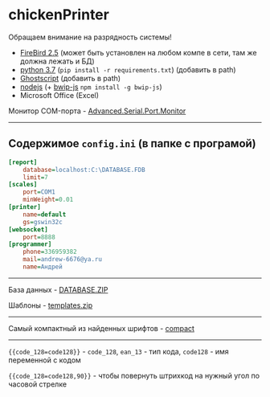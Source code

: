 # chickenPrinter
Обращаем внимание на разрядность системы!
- [FireBird 2.5](https://firebirdsql.org/en/firebird-2-5/) (может быть установлен на любом компе в сети, там же должна лежать и БД)
- [python 3.7](https://www.python.org/downloads/release/python-380/) (`pip install -r requirements.txt`) (добавить в path)
- [Ghostscript](https://www.ghostscript.com/download/gsdnld.html) (добавить в path)
- [nodejs](https://nodejs.org/en/download/) (+ [bwip-js](https://www.npmjs.com/package/bwip-js/v/1.7.3) `npm install -g bwip-js`)
- Microsoft Office (Excel)

Монитор COM-порта - [Advanced.Serial.Port.Monitor](https://github.com/Andrew-6676/chickenPrinter/files/3938108/Advanced.Serial.Port.Monitor.3.5.41.Withkey.zip)

-------
##  Содержимое `config.ini` (в папке с програмой)
```ini
[report]
	database=localhost:C:\DATABASE.FDB
	limit=7
[scales]
	port=COM1
	minWeight=0.01
[printer]
	name=default
	gs=gswin32c
[websocket]
	port=8888
[programmer]
	phone=336959382
	mail=andrew-6676@ya.ru
	name=Андрей
```
-------
База данных - [DATABASE.ZIP](https://github.com/Andrew-6676/chickenPrinter/files/3938129/DATABASE.ZIP)

Шаблоны - [templates.zip](https://github.com/Andrew-6676/chickenPrinter/files/3938130/templates.zip)

-------

Самый компактный из найденных шрифтов - [compact](http://allfont.ru/download/compact/)

------
`{{code_128=code128}}` - `code_128`, `ean_13` - тип кода, `code128` - имя переменной с кодом

`{{code_128=code128,90}}` - чтобы повернуть штрихкод на нужный угол по часовой стрелке
